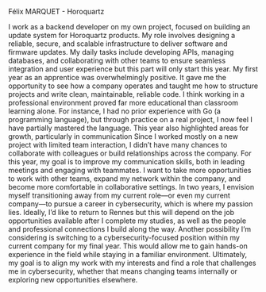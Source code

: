 Félix MARQUET - Horoquartz

I work as a backend developer on my own project, focused on building an update system for Horoquartz products. My role involves designing a reliable, secure, and scalable infrastructure to deliver software and firmware updates. My daily tasks include developing APIs, managing databases, and collaborating with other teams to ensure seamless integration and user experience but this part will only start this year.
My first year as an apprentice was overwhelmingly positive. It gave me the opportunity to see how a company operates and taught me how to structure projects and write clean, maintainable, reliable code. I think working in a professional environment proved far more educational than classroom learning alone. For instance, I had no prior experience with Go (a programming language), but through practice on a real project, I now feel I have partially mastered the language.
This year also highlighted areas for growth, particularly in communication Since I worked mostly on a new project with limited team interaction, I didn’t have many chances to collaborate with colleagues or build relationships across the company.
For this year, my goal is to improve my communication skills, both in leading meetings and engaging with teammates. I want to take more opportunities to work with other teams, expand my network within the company, and become more comfortable in collaborative settings.
In two years, I envision myself transitioning away from my current role—or even my current company—to pursue a career in cybersecurity, which is where my passion lies. Ideally, I’d like to return to Rennes but this will depend on the job opportunities available after I complete my studies, as well as the people and professional connections I build along the way.
Another possibility I’m considering is switching to a cybersecurity-focused position within my current company for my final year. This would allow me to gain hands-on experience in the field while staying in a familiar environment. Ultimately, my goal is to align my work with my interests and find a role that challenges me in cybersecurity, whether that means changing teams internally or exploring new opportunities elsewhere.
